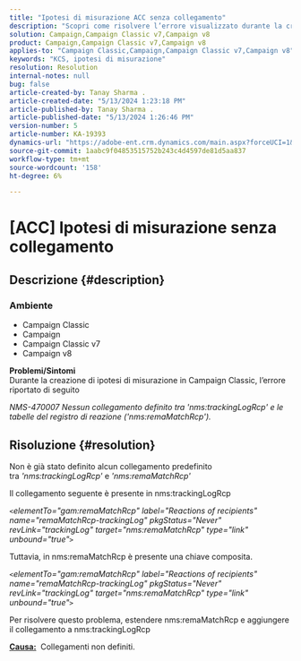 ```yaml
---
title: "Ipotesi di misurazione ACC senza collegamento"
description: "Scopri come risolvere l’errore visualizzato durante la creazione delle ipotesi di misurazione in Campaign Classic."
solution: Campaign,Campaign Classic v7,Campaign v8
product: Campaign,Campaign Classic v7,Campaign v8
applies-to: "Campaign Classic,Campaign,Campaign Classic v7,Campaign v8"
keywords: "KCS, ipotesi di misurazione"
resolution: Resolution
internal-notes: null
bug: false
article-created-by: Tanay Sharma .
article-created-date: "5/13/2024 1:23:18 PM"
article-published-by: Tanay Sharma .
article-published-date: "5/13/2024 1:26:46 PM"
version-number: 5
article-number: KA-19393
dynamics-url: "https://adobe-ent.crm.dynamics.com/main.aspx?forceUCI=1&pagetype=entityrecord&etn=knowledgearticle&id=8b6538f3-2b11-ef11-9f8a-6045bd02b206"
source-git-commit: 1aabc9f04853515752b243c4d4597de81d5aa837
workflow-type: tm+mt
source-wordcount: '158'
ht-degree: 6%

---
```


# [ACC] Ipotesi di misurazione senza collegamento

## Descrizione {#description}


### <b>Ambiente</b>

- Campaign Classic
- Campaign
- Campaign Classic v7
- Campaign v8

<b>Problemi/Sintomi</b><br>Durante la creazione di ipotesi di misurazione in Campaign Classic, l’errore riportato di seguito

*NMS-470007 Nessun collegamento definito tra &#39;nms:trackingLogRcp&#39; e le tabelle del registro di reazione (&#39;nms:remaMatchRcp&#39;).*

## Risoluzione {#resolution}


Non è già stato definito alcun collegamento predefinito tra *&#39;nms:trackingLogRcp&#39;* e *&#39;nms:remaMatchRcp&#39;*

Il collegamento seguente è presente in nms:trackingLogRcp

*`<`elementTo=&quot;gam:remaMatchRcp&quot; label=&quot;Reactions of recipients&quot; name=&quot;remaMatchRcp-trackingLog&quot; pkgStatus=&quot;Never&quot; revLink=&quot;trackingLog&quot; target=&quot;nms:remaMatchRcp&quot; type=&quot;link&quot; unbound=&quot;true&quot;`>`*

Tuttavia, in nms:remaMatchRcp è presente una chiave composita.

*`<`elementTo=&quot;gam:remaMatchRcp&quot; label=&quot;Reactions of recipients&quot; name=&quot;remaMatchRcp-trackingLog&quot; pkgStatus=&quot;Never&quot; revLink=&quot;trackingLog&quot; target=&quot;nms:remaMatchRcp&quot; type=&quot;link&quot; unbound=&quot;true&quot;`>`*

Per risolvere questo problema, estendere nms:remaMatchRcp e aggiungere il collegamento a nms:trackingLogRcp



<b><u>Causa:</u></b>  Collegamenti non definiti.
